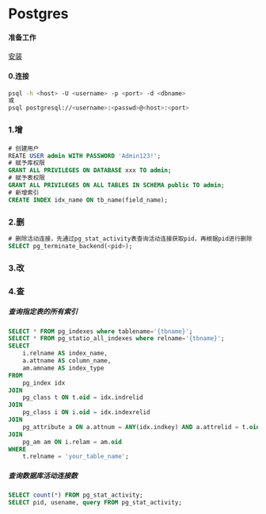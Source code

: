 Postgres
=

#### 准备工作
[安装](./Install.md)


#### 0.连接
```bash
psql -h <host> -U <username> -p <port> -d <dbname>
或
psql postgresql://<username>:<passwd>@<host>:<port>
```

### 1.增
#### 
```sql
# 创建用户
REATE USER admin WITH PASSWORD 'Admin123!';
# 赋予库权限
GRANT ALL PRIVILEGES ON DATABASE xxx TO admin;
# 赋予表权限
GRANT ALL PRIVILEGES ON ALL TABLES IN SCHEMA public TO admin;
# 新增索引
CREATE INDEX idx_name ON tb_name(field_name);
```

### 2.删
```sql
# 删除活动连接，先通过pg_stat_activity表查询活动连接获取pid，再根据pid进行删除
SELECT pg_terminate_backend(<pid>);
```
### 3.改

### 4.查
##### 查询指定表的所有索引
```sql
SELECT * FROM pg_indexes where tablename='{tbname}';
SELECT * FROM pg_statio_all_indexes where relname='{tbname}';
SELECT
    i.relname AS index_name,
    a.attname AS column_name,
    am.amname AS index_type
FROM
    pg_index idx
JOIN
    pg_class t ON t.oid = idx.indrelid
JOIN
    pg_class i ON i.oid = idx.indexrelid
JOIN
    pg_attribute a ON a.attnum = ANY(idx.indkey) AND a.attrelid = t.oid
JOIN
    pg_am am ON i.relam = am.oid
WHERE
    t.relname = 'your_table_name';
```
##### 查询数据库活动连接数
```sql
SELECT count(*) FROM pg_stat_activity;
SELECT pid, usename, query FROM pg_stat_activity;
```
